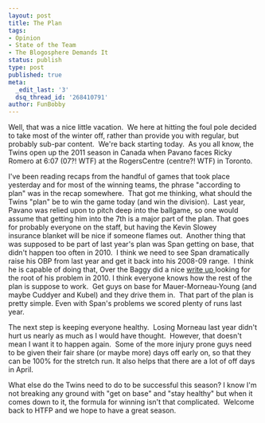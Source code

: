 ```yaml
---
layout: post
title: The Plan
tags:
- Opinion
- State of the Team
- The Blogosphere Demands It
status: publish
type: post
published: true
meta:
  _edit_last: '3'
  dsq_thread_id: '268410791'
author: FunBobby
---
```

Well, that was a nice little vacation.  We here at hitting the foul pole decided to take most of the winter off, rather than provide you with regular, but probably sub-par content.  We're back starting today.  As you all know, the Twins open up the 2011 season in Canada when Pavano faces Ricky Romero at 6:07 (07?! WTF) at the RogersCentre (centre?! WTF) in Toronto.

I've been reading recaps from the handful of games that took place yesterday and for most of the winning teams, the phrase "according to plan" was in the recap somewhere.  That got me thinking, what should the Twins "plan" be to win the game today (and win the division).  Last year, Pavano was relied upon to pitch deep into the ballgame, so one would assume that getting him into the 7th is a major part of the plan. That goes for probably everyone on the staff, but having the Kevin Slowey insurance blanket will be nice if someone flames out.  Another thing that was supposed to be part of last year's plan was Span getting on base, that didn't happen too often in 2010.  I think we need to see Span dramatically raise his OBP from last year and get it back into his 2008-09 range.  I think he is capable of doing that, Over the Baggy did a nice <a href="http://overthebaggy.blogspot.com/2011/03/mechanical-flaw-responsible-for-spans.html">write up </a>looking for the root of his problem in 2010. I think everyone knows how the rest of the plan is suppose to work.  Get guys on base for Mauer-Morneau-Young (and maybe Cuddyer and Kubel) and they drive them in.  That part of the plan is pretty simple. Even with Span's problems we scored plenty of runs last year.

The next step is keeping everyone healthy.  Losing Morneau last year didn't hurt us nearly as much as I would have thought.  However, that doesn't mean I want it to happen again.  Some of the more injury prone guys need to be given their fair share (or maybe more) days off early on, so that they can be 100% for the stretch run. It also helps that there are a lot of off days in April.

What else do the Twins need to do to be successful this season? I know I'm not breaking any ground with "get on base" and "stay healthy" but when it comes down to it, the formula for winning isn't that complicated.  Welcome back to HTFP and we hope to have a great season.
